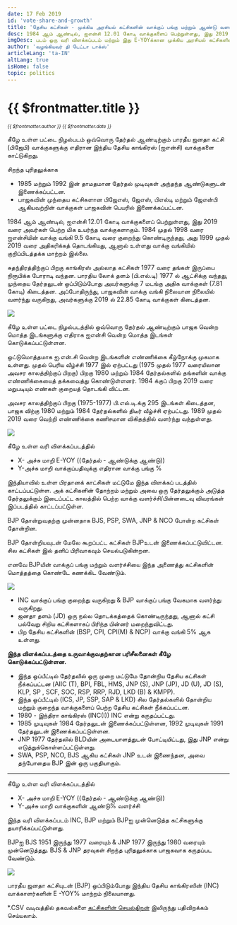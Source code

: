 ```yaml
---
date: 17 Feb 2019
id: 'vote-share-and-growth'
title: 'தேசிய கட்சிகள் - முக்கிய அரசியல் கட்சிகளின் வாக்குப் பங்கு மற்றும் ஆண்டு வளர்ச்சி'
desc: 1984 ஆம் ஆண்டில், ஐஎன்சி 12.01 கோடி வாக்குகளைப் பெற்றுள்ளது, இது 2019 வரை அவர்கள் பெற்ற மிக உயர்ந்த வாக்குகளாகும். 1984 முதல் 1998 வரை ஐஎன்சியின் வாக்கு வங்கி 9.5 கோடி வரை குறைந்து கொண்டிருந்தது, அது 1999 முதல் 2019 வரை அதிகரிக்கத்
imgDesc: படம் ஒரு வரி விளக்கப்படம் மற்றும் இது E-YOYக்கான முக்கிய அரசியல் கட்சிகளின் சதவீத வாக்குகளைப் காட்டுகிறது.
author: 'வழங்கியவர் தி டேட்டா டாக்ஸ்'
articleLang: 'ta-IN'
altLang: true
isHome: false
topic: politics
---
```


<altLang />

# {{ $frontmatter.title }}
<i style="font-size: 0.75em;"> {{ $frontmatter.author }} {{ $frontmatter.date }} </i>

கீழே உள்ள பட்டை நிழல்படம் ஒவ்வொரு தேர்தல் ஆண்டிற்கும் பாரதீய ஜனதா கட்சி
(பிஜேபி) வாக்குகளுக்கு எதிரான இந்திய தேசிய காங்கிரஸ் (ஐஎன்சி) வாக்குகளை
காட்டுகிறது.

சிறந்த புரிதலுக்காக

-   1985 மற்றும் 1992 இன் தாமதமான தேர்தல் முடிவுகள் அந்தந்த ஆண்டுகளுடன்
    இணைக்கப்பட்டன.
-   பாஜகவின் முந்தைய கட்சிகளான பிஜேஎஸ், ஜேஎஸ், பிஎல்டி மற்றும் ஜேஎன்பி
    ஆகியவற்றின் வாக்குகள் பாஜகவின் பெயரில் இணைக்கப்பட்டன.

1984 ஆம் ஆண்டில், ஐஎன்சி 12.01 கோடி வாக்குகளைப் பெற்றுள்ளது, இது 2019
வரை அவர்கள் பெற்ற மிக உயர்ந்த வாக்குகளாகும். 1984 முதல் 1998 வரை
ஐஎன்சியின் வாக்கு வங்கி 9.5 கோடி வரை குறைந்து கொண்டிருந்தது, அது 1999
முதல் 2019 வரை அதிகரிக்கத் தொடங்கியது, ஆனால் உள்ளது வாக்கு வங்கியில்
குறிப்பிடத்தக்க மாற்றம் இல்லை.

சுதந்திரத்திற்குப் பிறகு காங்கிரஸ் அல்லாத கட்சிகள் 1977 வரை தங்கள்
இருப்பை நிரூபிக்க போராடி வந்தன. பாரதிய லோக் தளம் (பி.எல்.டி) 1977 ல்
ஆட்சிக்கு வந்தது, முந்தைய தேர்தலுடன் ஒப்பிடும்போது அவர்களுக்கு 7 மடங்கு
அதிக வாக்குகள் (7.81 கோடி) கிடைத்தன. அப்போதிருந்து, பாஜகவின் வாக்கு
வங்கி நிலையான நிலையில் வளர்ந்து வருகிறது, அவர்களுக்கு 2019 ல் 22.85 கோடி
வாக்குகள் கிடைத்தன.

![](/img/politics/vote-share-and-growth/figure-markdown/img4.png)
<!-- ![](/blogs/vote-share-and-growth/figure-markdown/img4.png) -->

கீழே உள்ள பட்டை நிழல்படத்தில் ஒவ்வொரு தேர்தல் ஆண்டிற்கும் பாஜக வென்ற
மொத்த இடங்களுக்கு எதிராக ஐஎன்சி வென்ற மொத்த இடங்கள் கொடுக்கப்பட்டுள்ளன.

ஒட்டுமொத்தமாக ஐ.என்.சி வென்ற இடங்களின் எண்ணிக்கை கீழ்நோக்கு முகமாக
உள்ளது. முதல் பெரிய வீழ்ச்சி 1977 இல் ஏற்பட்டது (1975 முதல் 1977
வரையிலான அவசர காலத்திற்குப் பிறகு) பிறகு 1980 மற்றும் 1984 தேர்தல்களில்
தங்களின் வாக்கு எண்ணிக்கையைத் தக்கவைத்து கொண்டுள்ளனர். 1984 க்குப் பிறகு
2019 வரை மறுபடியும் எண்கள் குறையத் தொடங்கி விட்டன.

அவசர காலத்திற்குப் பிறகு (1975-1977) பி.எல்.டி.க்கு 295 இடங்கள்
கிடைத்தன, பாஜக விற்கு 1980 மற்றும் 1984 தேர்தல்களில் திடீர் வீழ்ச்சி
ஏற்பட்டது. 1989 முதல் 2019 வரை வெற்றி எண்ணிக்கை கணிசமான விகிதத்தில்
வளர்ந்து வந்துள்ளது.

![](/img/politics/vote-share-and-growth/figure-markdown/img3.png)
<!-- ![](/blogs/vote-share-and-growth/figure-markdown/img3.png) -->

கீழே உள்ள வரி விளக்கப்படத்தில்

-   X- அச்சு மாறி E-YOY ((தேர்தல் - ஆண்டுக்கு ஆண்டு))
-   Y-அச்சு மாறி வாக்குப்பதிவுக்கு எதிரான வாக்கு பங்கு %

இந்தியாவில் உள்ள பிரதானக் காட்சிகள் மட்டுமே இந்த விளக்கப் படத்தில் காட்டப்பட்டுள்ள. அக் கட்சிகளின் தோற்றம் மற்றும் அவை ஒரு தேர்தலுக்கும் அடுத்த தேர்தலுக்கும் இடைப்பட்ட காலத்தில் பெற்ற வாக்கு வளர்ச்சி/பின்னடைவு விவரங்கள் இப்படத்தில் காட்டப்பட்டுள்ள.

BJP தோன்றுவதற்கு முன்னதாக BJS, PSP, SWA, JNP & NCO போன்ற கட்சிகள் தோன்றின.  

BJP தோன்றியவுடன் மேலே கூறப்பட்ட கட்சிகள் BJPஉடன் இணைக்கப்பட்டுவிட்டன. சில கட்சிகள் இல் தனிப் பிரிவாகவும் செயல்படுகின்றன.

எனவே BJPயின் வாக்குப் பங்கு மற்றும் வளர்ச்சியை இந்த அணைத்து கட்சிகளின் மொத்தத்தை கொண்டே கணக்கிட வேண்டும்.

![](/img/politics/vote-share-and-growth/figure-markdown/img1.png)
<!-- ![](/blogs/vote-share-and-growth/figure-markdown/img1.png) -->

-   INC வாக்குப் பங்கு குறைந்து வருகிறது & BJP வாக்குப் பங்கு வேகமாக
    வளர்ந்து வருகிறது.
-   ஜனதா தளம் (JD) ஒரு நல்ல தொடக்கத்தைக் கொண்டிருந்தது, ஆனால் கட்சி
    பல்வேறு சிறிய கட்சிகளாகப் பிரிந்த பின்னர் மறைந்துவிட்டது.
-   பிற தேசிய கட்சிகளின் (BSP, CPI, CPI(M) & NCP) வாக்கு வங்கி 5% ஆக
    உள்ளது.

**இந்த விளக்கப்படத்தை உருவாக்குவதற்கான பரிசீலனைகள் கீழே கொடுக்கப்பட்டுள்ளன.**

-   இந்த ஒப்பீட்டில் தேர்தலில் ஒரு முறை மட்டுமே தோன்றிய தேசிய கட்சிகள்
    நீக்கப்பட்டன (AIIC (T), BPI, FBL, HMS, JNP (S), JNP (JP), JD (U), JD
    (S), KLP, SP , SCF, SOC, RSP, RRP, RJD, LKD (B) & KMPP).
-   இந்த ஒப்பீட்டில் (ICS, JP, SSP, SAP & LKD) சில தேர்தல்களில் தோன்றிய
    மற்றும் குறைந்த வாக்குகளைப் பெற்ற தேசிய கட்சிகள் நீக்கப்பட்டன.
-   1980 - இந்திரா காங்கிரஸ் (INC(I)) INC என்று கருதப்பட்டது.
-   1985 முடிவுகள் 1984 தேர்தலுடன் இணைக்கப்பட்டுள்ளன, 1992 முடிவுகள்
    1991 தேர்தலுடன் இணைக்கப்பட்டுள்ளன.
-   JNP 1977 தேர்தலில் BLDயின் அடையாளத்துடன் போட்டியிட்டது, இது JNP
    என்று எடுத்துக்கொள்ளப்பட்டுள்ளது.
-   SWA, PSP, NCO, BJS ஆகிய கட்சிகள் JNP உடன் இணைந்தன, அவை தற்போதைய BJP
    இன் ஒரு பகுதியாகும்.

------------------------------------------------------------------------

கீழே உள்ள வரி விளக்கப்படத்தில்

-   X- அச்சு மாறி E-YOY ((தேர்தல் - ஆண்டுக்கு ஆண்டு))
-   Y-அச்சு மாறி வாக்குகளின் ஆண்டு% வளர்ச்சி

இந்த வரி விளக்கப்படம் INC, BJP மற்றும் BJPஐ முன்னெடுத்த கட்சிகளுக்கு
தயாரிக்கப்பட்டுள்ளது.

BJPஐ BJS 1951 இருந்து 1977 வரையும் & JNP 1977 இருந்து 1980 வரையும்
முன்னெடுத்தது. BJS & JNP தரவுகள் சிறந்த புரிதலுக்காக பாஜகவாக கருதப்பட
வேண்டும்.

![](/img/politics/vote-share-and-growth/figure-markdown/img2.png)
<!-- ![](/blogs/vote-share-and-growth/figure-markdown/img2.png) -->

பாரதீய ஜனதா கட்சியுடன் (BJP) ஒப்பிடும்போது இந்திய தேசிய காங்கிரஸின்
(INC) வாக்காளர்களின் E -YOY% மாற்றம் நிலையானது.

\*.CSV வடிவத்தில் தகவல்களை [கட்சிகளின் செயல்திறன்](https://thedatatalks.in/datas/party_performance.csv) இலிருந்து பதிவிறக்கம் செய்யலாம்.